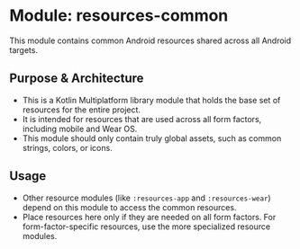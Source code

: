 # Module: resources-common

This module contains common Android resources shared across all Android targets.

## Purpose & Architecture

- This is a Kotlin Multiplatform library module that holds the base set of resources for the entire project.
- It is intended for resources that are used across all form factors, including mobile and Wear OS.
- This module should only contain truly global assets, such as common strings, colors, or icons.

## Usage

- Other resource modules (like `:resources-app` and `:resources-wear`) depend on this module to access the common resources.
- Place resources here only if they are needed on all form factors. For form-factor-specific resources, use the more specialized resource modules.
